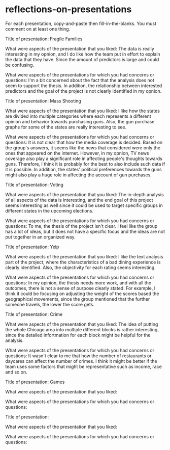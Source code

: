 # reflections-on-presentations

For each presentation, copy-and-paste then fill-in-the-blanks.  You must comment on at least one thing. 



Title of presentation: 
Fragile Families

What were aspects of the presentation that you liked:
The data is really interesting in my opnion, and I do like how the team put in effort to explain the data that they have. Since the amount of predictors is large and could be confusing.

What were aspects of the presentations for which you had concerns or questions:
I'm a bit concerned about the fact that the analysis does not seem to support the thesis. In addition, the relationship between interested predictors and the goal of the project is not clearly identified in my opnion.




Title of presentation:
Mass Shooting

What were aspects of the presentation that you liked:
I like how the states are divided into multiple categories where each represents a different opinion and behavior towards purchasing guns. Also, the gun purchase graphs for some of the states are really interesting to see. 

What were aspects of the presentations for which you had concerns or questions:
It is not clear that how the media coverage is decided. Based on the group's answers, it seems like the news that considered were only the ones that appeared on the internet. However, in my opnion, TV news coverage also play a significant role in affecting people's thoughts towards guns. Therefore, I think it is probably for the best to also include such data if it is possible. In addition, the states' political preferences towards the guns might also play a huge role in affecting the account of gun purchases.




Title of presentation:
Voting

What were aspects of the presentation that you liked:
The in-depth analysis of all aspects of the data is interesting, and the end goal of this project seems interesting as well since it could be used to target specific groups in different states in the upcoming elections.

What were aspects of the presentations for which you had concerns or questions:
To me, the thesis of the project isn't clear. I feel like the group has a lot of ideas, but it does not have a specific focus and the ideas are not put together in an organized way.






Title of presentation:
Yelp

What were aspects of the presentation that you liked:
I like the text analysis part of the project, where the characteristics of a bad dining experience is clearly identified. Also, the objectivity for each rating seems interesting.

What were aspects of the presentations for which you had concerns or questions:
In my opinion, the thesis needs more work, and with all the outcomes, there is not a sense of purpose clearly stated. For example, I think it could be focusing on adjusting the weight of the scores based the geographical movements, since the group mentioned that the further someone travels, the lower the score gets.






Title of presentation:
Crime

What were aspects of the presentation that you liked:
The idea of putting the whole Chicago area into multiple different blocks is rather interesting, since the detailed infortmation for each block might be helpful for the analysis.

What were aspects of the presentations for which you had concerns or questions:
It wasn't clear to me that how the number of restaurants or daycares can affect the number of crimes. I think it might be better if the team uses some factors that might be representative such as income, race and so on. 



Title of presentation:
Games

What were aspects of the presentation that you liked:

What were aspects of the presentations for which you had concerns or questions:




Title of presentation:

What were aspects of the presentation that you liked:

What were aspects of the presentations for which you had concerns or questions:





